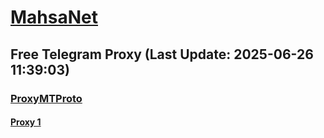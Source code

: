 
# [MahsaNet](https://t.me/mahsa_net)
## Free Telegram Proxy (Last Update: 2025-06-26 11:39:03)
### [ProxyMTProto](https://t.me/ProxyMTProto)
#### [Proxy 1](tg://proxy?server=91.99.235.68&port=888&secret=ee79e344818749bd7ac519130220c25d0969612e737465616d706f77657265642e636f6d)

    